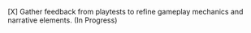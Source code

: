 [X] Gather feedback from playtests to refine gameplay mechanics and narrative elements. (In Progress)